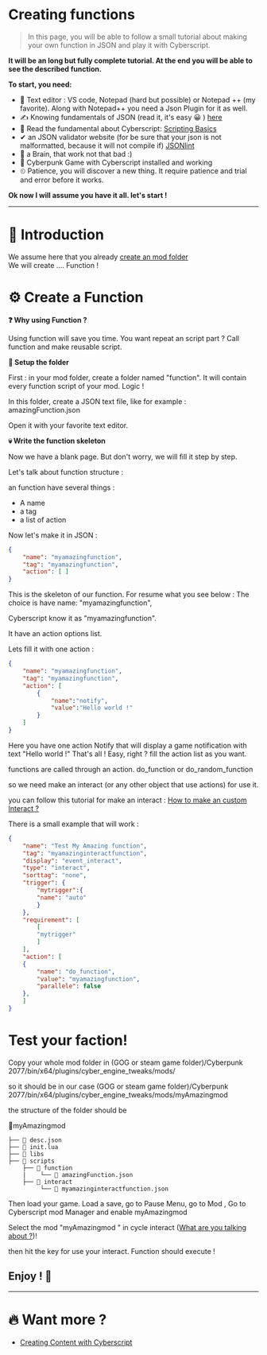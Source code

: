 # Creating functions

> In this page, you will be able to follow a small tutorial about making your own function in JSON and play it with Cyberscript.

**It will be an long but fully complete tutorial. At the end you will be able to see the described function.**

**To start, you need:**
- 📄 Text editor : VS code, Notepad (hard but possible) or Notepad ++ (my favorite). Along with Notepad++ you need a Json Plugin for it as well.
- ✍️ Knowing fundamentals of JSON (read it, it's easy 😀 ) [here](https://www.w3schools.com/js/js_json_intro.asp)
- 💯 Read the fundamental about Cyberscript: [Scripting Basics](scripting-basics.md)
- ✔ an JSON validator website (for be sure that your json is not malformatted, because it will not compile if) [JSONlint](https://jsonlint.com/)
- 🧠 a Brain, that work not that bad :)
- 🥇 Cyberpunk Game with Cyberscript installed and working
- ⏲ Patience, you will discover a new thing. It require patience and trial and error before it works.

**Ok now I will assume you have it all. let's start !**<hr>

# 📁 Introduction

We assume here that you already [create an mod folder](create-an-mod-folder.md)
<br>We will create .... Function !

# ⚙ Create a Function

**❓ Why using Function ?**

Using function will save you time. You want repeat an script part ? Call function and make reusable script.

**📂 Setup the folder**

First : in your mod folder, create a folder named "function". It will contain every function script of your mod. Logic !

In this folder, create a JSON text file, like for example : amazingFunction.json

Open it with your favorite text editor.

**💀 Write the function skeleton**

Now we have a blank page. But don't worry, we will fill it step by step.

Let's talk about function structure :

an function have several things :

- A name
- a tag
- a list of action

Now let's make it in JSON :

```json
{
    "name": "myamazingfunction",
    "tag": "myamazingfunction",
    "action": [ ]
}
```

This is the skeleton of our function. For resume what you see below : The choice is have name: "myamazingfunction",

Cyberscript know it as "myamazingfunction".

It have an action options list.

Lets fill it with one action :

```json
{
    "name": "myamazingfunction",
    "tag": "myamazingfunction",
    "action": [
		{
            "name":"notify",
            "value":"Hello world !"
        }
    ]
}
```

Here you have one action Notify that will display a game notification with text "Hello world !" That's all ! Easy, right ? fill the action list as you want.

functions are called through an action. do_function or do_random_function

so we need make an interact (or any other object that use actions) for use it.

you can follow this tutorial for make an interact : [How to make an custom Interact ?](create-custom-interact.md)

There is a small example that will work :

```json
{
	"name": "Test My Amazing function",
	"tag": "myamazinginteractfunction",
	"display": "event_interact",
	"type": "interact",
	"sorttag": "none",
	"trigger": {
		"mytrigger":{
		"name": "auto"
	    }
	},
	"requirement": [
		[
		"mytrigger"
		]
	],
	"action": [
	{
		"name": "do_function",
		"value": "myamazingfunction",
		"parallele": false
	},
	]
}
```

# Test your faction!

Copy your whole mod folder in (GOG or steam game folder)/Cyberpunk 2077/bin/x64/plugins/cyber_engine_tweaks/mods/

so it should be in our case (GOG or steam game folder)/Cyberpunk 2077/bin/x64/plugins/cyber_engine_tweaks/mods/myAmazingmod

the structure of the folder should be

📂myAmazingmod

```structure
├── 📃 desc.json
├── 📃 init.lua
├── 📁 libs
├── 📁 scripts
	├── 📁 function
	|    └── 📃 amazingFunction.json
	├── 📁 interact
	     └── 📃 myamazinginteractfunction.json
```

Then load your game. Load a save, go to Pause Menu, go to Mod , Go to Cyberscript mod Manager and enable myAmazingmod

Select the mod "myAmazingmod " in cycle interact ([What are you talking about ?](cycle-throught-interact.md))!

then hit the key for use your interact. Function should execute !

<h2>Enjoy ! 🤠</h2><hr>

# 🔥 Want more ?
- [Creating Content with Cyberscript](creating-content-with-cyberscript.md)
